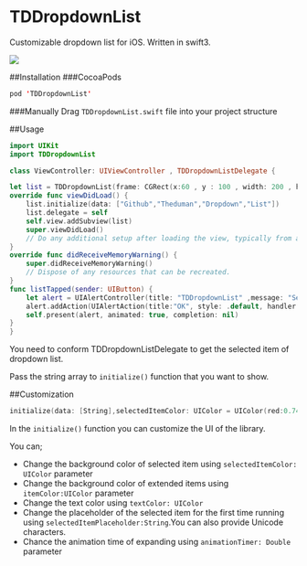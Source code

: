 # TDDropdownList
Customizable dropdown list for iOS. Written in swift3.

![](http://i.giphy.com/26gsqIELUNnWtS47u.gif)

##Installation
###CocoaPods
```swift
pod 'TDDropdownList'
```
###Manually
Drag `TDDropdownList.swift` file into your project structure

##Usage
```swift
import UIKit
import TDDropdownList

class ViewController: UIViewController , TDDropdownListDelegate {

let list = TDDropdownList(frame: CGRect(x:60 , y : 100 , width: 200 , height: 50))
override func viewDidLoad() {
    list.initialize(data: ["Github","Theduman","Dropdown","List"])
    list.delegate = self
    self.view.addSubview(list)
    super.viewDidLoad()
    // Do any additional setup after loading the view, typically from a nib.
}
override func didReceiveMemoryWarning() {
    super.didReceiveMemoryWarning()
    // Dispose of any resources that can be recreated.
}
func listTapped(sender: UIButton) {
    let alert = UIAlertController(title: "TDDropdownList" ,message: "Selected item: \(sender.currentTitle!)", preferredStyle:.alert)
    alert.addAction(UIAlertAction(title:"OK", style: .default, handler:nil))
    self.present(alert, animated: true, completion: nil)
}
}
```    


You need to conform TDDropdownListDelegate to get the selected item of dropdown list.

Pass the string array to `initialize()` function that you want to show.

##Customization
```swift
initialize(data: [String],selectedItemColor: UIColor = UIColor(red:0.74, green:0.03, blue:0.11, alpha:1.00),itemColor:UIColor = UIColor(red:0.03, green:0.30, blue:0.53, alpha:1.00),textColor: UIColor = .white,selectedItemPlaceholder:String = "\u{02304}" , animationTimer: Double = 0.5)
```
In the `initialize()` function you can customize the UI of the library.

You can;

 * Change the background color of selected item using `selectedItemColor: UIColor` parameter
 * Change the background color of extended items using `itemColor:UIColor` parameter
 * Change the text color using `textColor: UIColor`
 * Change the placeholder of the selected item for the first time running using `selectedItemPlaceholder:String`.You can also provide Unicode characters.
 * Chance the animation time of expanding using `animationTimer: Double` parameter
